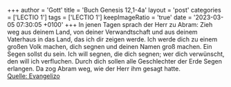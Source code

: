 +++
author = 'Gott'
title = 'Buch Genesis 12,1-4a'
layout = 'post'
categories = ['LECTIO 1']
tags = ['LECTIO 1']
keepImageRatio = 'true'
date = '2023-03-05 07:30:05 +0100'
+++
In jenen Tagen sprach der Herr zu Abram: Zieh weg aus deinem Land, von deiner Verwandtschaft und aus deinem Vaterhaus in das Land, das ich dir zeigen werde.
Ich werde dich zu einem großen Volk machen, dich segnen und deinen Namen groß machen. Ein Segen sollst du sein.
Ich will segnen, die dich segnen; wer dich verwünscht, den will ich verfluchen.<!--more--> Durch dich sollen alle Geschlechter der Erde Segen erlangen.
Da zog Abram weg, wie der Herr ihm gesagt hatte.<br> [Quelle: Evangelizo](https://evangeliumtagfuertag.org/DE/gospel)